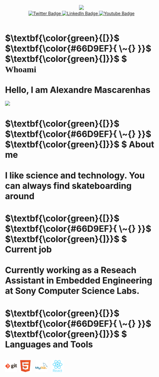 <div id="header" align="center">
  <img src="https://media.giphy.com/media/v1.Y2lkPTc5MGI3NjExZW9jZ29pZHJjMGh2cGRoMHJuNDl3ZGdlNjMzeTg4bmQ2aWxqc2x1eiZlcD12MV9pbnRlcm5hbF9naWZfYnlfaWQmY3Q9Zw/3ohrywOqJIshUgchIQ/giphy.gif" width="200"/>
  <div id="badges">
    <a href="https://mascarenhasav.github.io/">
      <img src="https://img.shields.io/badge/Websiter-gray?style=for-the-badge&logo=proteus&logoColor=green" alt="Twitter Badge"/>
    </a>
    <a href="https://www.linkedin.com/in/alexandre-mascarenhas-2889b890/">
      <img src="https://img.shields.io/badge/LinkedIn-blue?style=for-the-badge&logo=linkedin&logoColor=white" alt="LinkedIn Badge"/>
    </a>
    <a href="https://www.youtube.com/channel/UCR073VUmjHDjmjZqHPRuH-Q">
      <img src="https://img.shields.io/badge/YouTube-red?style=for-the-badge&logo=youtube&logoColor=white" alt="Youtube Badge"/>
    </a>
  </div>
  <img src="https://komarev.com/ghpvc/?username=mascarenhasav&style=flat-square&color=blue" alt=""/>
</div>

<div id="body" align="left">
  <h1>
    $\textbf{\color{green}{[}}$ $\textbf{\color{#66D9EF}{ \~{} }}$ $\textbf{\color{green}{]}}$ $ <span style="font-family: 'Lucida Console';">Whoami</span>
    <br><br>
    Hello, I am Alexandre Mascarenhas
  </h1><img src="https://media.giphy.com/media/hvRJCLFzcasrR4ia7z/giphy.gif" width="30px"/>
  <h1>
    $\textbf{\color{green}{[}}$ $\textbf{\color{#66D9EF}{ \~{} }}$ $\textbf{\color{green}{]}}$ $ About me
    <br><br>
    I like science and technology. You can always find skateboarding around    
  </h1>
  <h1>
    $\textbf{\color{green}{[}}$ $\textbf{\color{#66D9EF}{ \~{} }}$ $\textbf{\color{green}{]}}$ $ Current job
    <br><br>
    Currently working as a Reseach Assistant in Embedded Engineering at Sony Computer Science Labs.
  </h1>
  <h1>
    $\textbf{\color{green}{[}}$ $\textbf{\color{#66D9EF}{ \~{} }}$ $\textbf{\color{green}{]}}$ $ Languages and Tools
    <br><br>
    <div>
      <img src="https://github.com/devicons/devicon/blob/master/icons/git/git-original-wordmark.svg" title="Git" **alt="Git" width="40" height="40"/>
      <img src="https://github.com/devicons/devicon/blob/master/icons/html5/html5-original.svg" title="HTML5" alt="HTML" width="40" height="40"/>&nbsp;
      <img src="https://github.com/devicons/devicon/blob/master/icons/mysql/mysql-original-wordmark.svg" title="MySQL"  alt="MySQL" width="40" height="40"/>&nbsp;
      <img src="https://github.com/devicons/devicon/blob/master/icons/react/react-original-wordmark.svg" title="React" alt="React" width="40" height="40"/>&nbsp;  
    </div>
  </h1>
  
  <!--
  <h1>
    $\textbf{\color{green}{[}}$ $\textbf{\color{#66D9EF}{ \~{} }}$ $\textbf{\color{green}{]}}$ $ Stats
    <br><br>
  </h1>
  --!>
  
</div>
